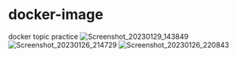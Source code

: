 # docker-image
docker topic practice
![Screenshot_20230129_143849](https://user-images.githubusercontent.com/118444951/215316535-bb669f3f-b999-4083-9f80-405db52f142a.png)
![Screenshot_20230126_214729](https://user-images.githubusercontent.com/118444951/215316605-eb96b5fb-1ef5-48d5-b871-9b058aeb5b31.png)
![Screenshot_20230126_220843](https://user-images.githubusercontent.com/118444951/215316672-b0c2066b-5714-40bc-8dcc-de7a634633e2.png)
